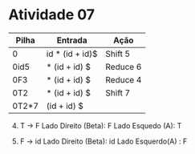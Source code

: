 # Atividade 07

Pilha     | Entrada         | Ação
--------- | --------------- | ------ 
0         | id * (id + id)$ | Shift 5
0id5      |   * (id + id) $ | Reduce 6
0F3       |   * (id + id) $ | Reduce 4
0T2       |   * (id + id) $ | Shift 7
0T2*7     |     (id + id) $ |

4. T -> F
Lado Direito (Beta): F
Lado Esquedo (A): T

6. F -> id
Lado Direito (Beta): id
Lado Esquerdo(A) : F
